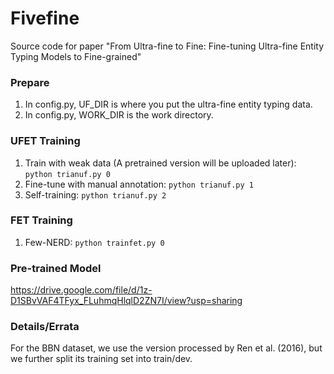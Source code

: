 # Fivefine

Source code for paper "From Ultra-fine to Fine: Fine-tuning Ultra-fine Entity Typing Models to Fine-grained"

### Prepare

1. In config.py, UF_DIR is where you put the ultra-fine entity typing data.
2. In config.py, WORK_DIR is the work directory.

### UFET Training

1. Train with weak data (A pretrained version will be uploaded later):
   ```python trianuf.py 0```
2. Fine-tune with manual annotation: 
   ```python trianuf.py 1```
3. Self-training: 
   ```python trianuf.py 2```

### FET Training

1. Few-NERD: 
   ```python trainfet.py 0```

### Pre-trained Model

https://drive.google.com/file/d/1z-D1SBvVAF4TFyx_FLuhmqHlqlD2ZN7I/view?usp=sharing

### Details/Errata

For the BBN dataset, we use the version processed by Ren et al. (2016), but we further split its training set into train/dev.
